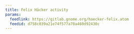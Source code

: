 ```yaml
---
title: Felix Häcker activity
params:
  feedlink: https://gitlab.gnome.org/haecker-felix.atom
  feedid: d758c039a21e74f577a78a460d92430c
---
```

